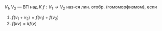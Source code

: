 $V_{1}, V_{2}$ — ВП над $K$
$f: V_{1}\to V_{2}$ наз-ся лин. отобр. (гомоморфизмом), если
1. $f(v_{1}+v_{2})=f(v_{1})+f(v_{2})$
2. $f(kv)=kf(v)$
